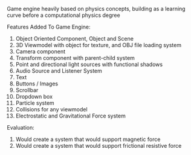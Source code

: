 Game engine heavily based on physics concepts, building as a learning curve before a computational physics degree

Features Added To Game Engine:
  1. Object Oriented Component, Object and Scene
  2. 3D Viewmodel with object for texture, and OBJ file loading system
  3. Camera component
  4. Transform component with parent-child system
  5. Point and directional light sources with functional shadows
  6. Audio Source and Listener System
  7. Text
  8. Buttons / Images
  9. Scrollbar
  10. Dropdown box
  11. Particle system
  12. Collisions for any viewmodel
  13. Electrostatic and Gravitational Force system
  
Evaluation:
  1. Would create a system that would support magnetic force
  2. Would create a system that would support frictional resistive force
